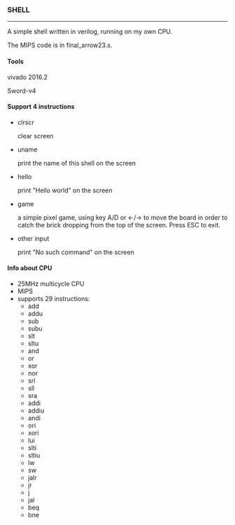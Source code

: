 ### SHELL

---

A simple shell written in verilog, running on my own CPU.

The MIPS code is in final_arrow23.s.



#### Tools

vivado 2016.2

Sword-v4



#### Support 4 instructions

- clrscr

  clear screen

- uname

  print the name of this shell on the screen

- hello

  print "Hello world" on the screen

- game

  a simple pixel game, using key A/D or ←/→ to move the board in order to catch the brick dropping from the top of the screen. Press ESC to exit.

- other input

  print "No such command" on the screen



#### Info about CPU

- 25MHz multicycle CPU
- MIPS
- supports 29 instructions:
  - add
  - addu
  - sub
  - subu
  - slt
  - sltu
  - and
  - or
  - xor
  - nor
  - srl
  - sll
  - sra
  - addi
  - addiu
  - andi
  - ori
  - xori
  - lui
  - slti
  - sltiu
  - lw
  - sw
  - jalr
  - jr
  - j
  - jal
  - beq
  - bne